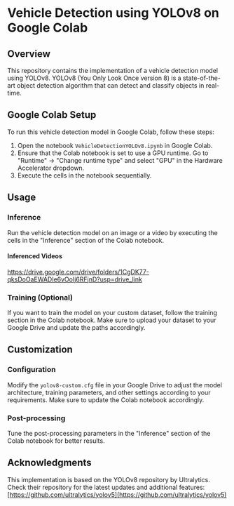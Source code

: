 # Vehicle Detection using YOLOv8 on Google Colab

## Overview

This repository contains the implementation of a vehicle detection model using YOLOv8. YOLOv8 (You Only Look Once version 8) is a state-of-the-art object detection algorithm that can detect and classify objects in real-time.

## Google Colab Setup

To run this vehicle detection model in Google Colab, follow these steps:

1. Open the notebook `VehicleDetectionYOLOv8.ipynb` in Google Colab.
2. Ensure that the Colab notebook is set to use a GPU runtime. Go to "Runtime" -> "Change runtime type" and select "GPU" in the Hardware Accelerator dropdown.
3. Execute the cells in the notebook sequentially.

## Usage

### Inference

Run the vehicle detection model on an image or a video by executing the cells in the "Inference" section of the Colab notebook.

#### Inferenced Videos

https://drive.google.com/drive/folders/1CgDK77-qksDoOaEWADIe6vOoIj6RFjnD?usp=drive_link

### Training (Optional)

If you want to train the model on your custom dataset, follow the training section in the Colab notebook. Make sure to upload your dataset to your Google Drive and update the paths accordingly.

## Customization

### Configuration

Modify the `yolov8-custom.cfg` file in your Google Drive to adjust the model architecture, training parameters, and other settings according to your requirements. Make sure to update the Colab notebook accordingly.

### Post-processing

Tune the post-processing parameters in the "Inference" section of the Colab notebook for better results.

## Acknowledgments

This implementation is based on the YOLOv8 repository by Ultralytics. Check their repository for the latest updates and additional features: [https://github.com/ultralytics/yolov5](https://github.com/ultralytics/yolov5)
